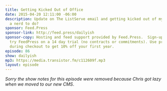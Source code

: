```yaml
---
title: Getting Kicked Out of Office
date: 2015-04-20 12:11:00 -06:00
description: Update on The ListServe email and getting kicked out of my office. What’s
  a nerd to do?
sponsor: Feed.Press
sponsor-link: http://feed.press/dailyish
sponsor-copy: Hosting and feed support provided by Feed.Press.  Sign-up today and
  try FeedPress on a 14 day trial (no contracts or commitments). Use promo code "dailyish"
  during checkout to get 10% off your first year.
episode: 86
show: dailyish
mp3: https://media.transistor.fm/c112609f.mp3
layout: episode
---
```


<em>Sorry the show notes for this episode were removed because Chris got lazy when we moved to our new CMS</em>.

